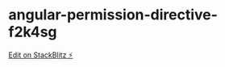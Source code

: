 # angular-permission-directive-f2k4sg

[Edit on StackBlitz ⚡️](https://stackblitz.com/edit/angular-permission-directive-f2k4sg)